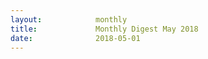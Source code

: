 ```yaml
---
layout:            monthly
title:             Monthly Digest May 2018
date:              2018-05-01
---
```

